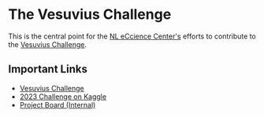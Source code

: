 # The Vesuvius Challenge

This is the central point for the [NL eCcience Center's](https://www.esciencecenter.nl/) efforts to contribute to the [Vesuvius Challenge](https://scrollprize.org/).

## Important Links

- [Vesuvius Challenge](https://scrollprize.org/)
- [2023 Challenge on Kaggle](https://www.kaggle.com/competitions/vesuvius-challenge-ink-detection)
- [Project Board (Internal)](https://github.com/orgs/escience-vesuvius/projects/1)

